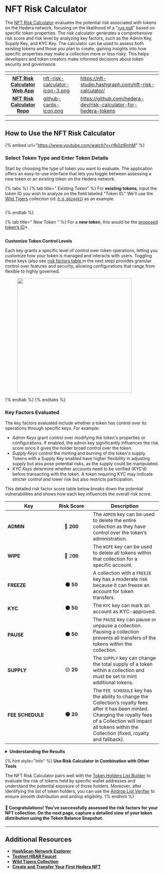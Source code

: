 # NFT Risk Calculator

The [NFT Risk Calculator](https://nft-studio.hashgraph.com/nft-risk-calculator/) evaluates the potential risk associated with tokens on the Hedera network, focusing on the likelihood of a "[rug pull](../../support-and-community/glossary.md#rug-pull)" based on specific token properties. The risk calculator generates a comprehensive risk score and risk level by analyzing key factors, such as the Admin Key, Supply Key, and KYC Key. The calculator can be used to assess both existing tokens and those you plan to create, gaining insights into how specific properties may make a collection more or less risky. This helps developers and token creators make informed decisions about token security and governance.

<table data-card-size="large" data-view="cards"><thead><tr><th align="center"></th><th data-hidden data-card-cover data-type="files"></th><th data-hidden data-card-target data-type="content-ref"></th></tr></thead><tbody><tr><td align="center"><a href="https://nft-studio.hashgraph.com/nft-risk-calculator/"><strong>NFT Risk Calculator Web App</strong></a></td><td><a href="../../.gitbook/assets/nft-risk-calculator-icon-3.png">nft-risk-calculator-icon-3.png</a></td><td><a href="https://nft-studio.hashgraph.com/nft-risk-calculator/">https://nft-studio.hashgraph.com/nft-risk-calculator/</a></td></tr><tr><td align="center"><a href="https://github.com/hedera-dev/risk-calculator-for-hedera-tokens"><strong>NFT Risk Calculator Repo</strong></a></td><td><a href="../../.gitbook/assets/github-cards-icon.png">github-cards-icon.png</a></td><td><a href="https://github.com/hedera-dev/risk-calculator-for-hedera-tokens">https://github.com/hedera-dev/risk-calculator-for-hedera-tokens</a></td></tr></tbody></table>

***

## How to Use the NFT Risk Calculator

{% embed url="https://www.youtube.com/watch?v=rjfk0ztRnhM" %}

### **Select Token Type and Enter Token Details**

Start by choosing the type of token you want to evaluate. The application offers an easy-to-use interface that lets you toggle between assessing a new token or an existing token on the Hedera network.

{% tabs %}
{% tab title=" Existing Token" %}
For **existing tokens**, input the token ID you wish to analyze on the field labeled "Token ID." We'll use the [Wild Tigers](https://x.com/wildtigers_nft) collection (id: [`0.0.6024491`](https://hashscan.io/mainnet/token/0.0.6024491)) as an example.

<figure><img src="../../.gitbook/assets/nft-studio-risk-calculator-existing-wild-tigers.png" alt=""><figcaption></figcaption></figure>
{% endtab %}

{% tab title=" New Token " %}
For a **new token**, this would be the [proposed token’s ID](nft-risk-calculator.md#what-is-a-proposed-token-id)\*.

<figure><img src="../../.gitbook/assets/nft-studio-risk-calculator-new-token.png" alt=""><figcaption></figcaption></figure>

**Customize Token Control Levels**

Each key grants a specific level of control over token operations, letting you customize how your token is managed and interacts with users. Toggling these keys (also see [risk factors table ](nft-risk-calculator.md#risk-factors)in the next step) provides granular control over features and security, allowing configurations that range from flexible to highly governed.

<figure><img src="../../.gitbook/assets/nft-studio-risk- calculator-factors-keys.png" alt="" width="375"><figcaption></figcaption></figure>
{% endtab %}
{% endtabs %}

### **Key Factors Evaluated**

The key factors evaluated include whether a token has control over its operations through specific keys. For example:

* _Admin Keys_ grant control over modifying the token's properties or configurations. If enabled, the admin key significantly influences the risk score since it gives the holder broad control over the token.
* _Supply Keys_ control the minting and burning of the token's supply. Tokens with a Supply Key enabled have higher flexibility in adjusting supply but also pose potential risks, as the supply could be manipulated.
* _KYC Keys_ determine whether accounts need to be verified (KYC’d) before transacting with the token. A token requiring KYC may indicate stricter control and lower risk but also restricts participation.

This detailed risk factor score table below breaks down the potential vulnerabilities and shows how each key influences the overall risk score.

<table><thead><tr><th width="139">Key</th><th width="109" align="center">Risk Score</th><th>Description</th></tr></thead><tbody><tr><td><strong>ADMIN</strong></td><td align="center">🔴 <strong>200</strong></td><td>The <code>ADMIN</code> key can be used to delete the entire collection as they have control over the token’s administration.</td></tr><tr><td><strong>WIPE</strong></td><td align="center">🔴 2<strong>00</strong></td><td>The <code>WIPE</code> key can be used to delete all tokens within that collection for a specific account.</td></tr><tr><td><strong>FREEZE</strong></td><td align="center"><strong>🟠 50</strong></td><td>A collection with a <code>FREEZE</code> key has a moderate risk because it can freeze an account for token transfers.</td></tr><tr><td><strong>KYC</strong></td><td align="center"><strong>🟠 50</strong></td><td>The <code>KYC</code> key can mark an account as KYC-approved.</td></tr><tr><td><strong>PAUSE</strong></td><td align="center"><strong>🟠 50</strong></td><td>The <code>PAUSE</code> key can pause or unpause a collection. Pausing a collection prevents all transfers of the tokens within the collection.</td></tr><tr><td><strong>SUPPLY</strong></td><td align="center">🟡 <strong>20</strong></td><td>The <code>SUPPLY</code> key can change the total supply of a token within a collection and must be set to mint additional tokens.</td></tr><tr><td><strong>FEE SCHEDULE</strong></td><td align="center"><strong>🟡 20</strong></td><td>The <code>FEE SCHEDULE</code> key has the ability to change the Collection’s royalty fees after it has been minted. Changing the royalty fees of a Collection will impact all tokens within the Collection (fixed, royalty and fallback).</td></tr></tbody></table>

<details>

<summary><strong>Understanding the Results</strong></summary>

The tool provides two main outputs: a risk score and a risk level. Here's how to interpret these results:

**Risk Score**

The risk score is a numerical value that indicates the overall potential risk associated with a token.

* <mark style="background-color:yellow;">**Lower Scores (0-25)**</mark>: Tokens with low risk, indicating that the settings and properties of the token minimize potential vulnerabilities.
* <mark style="background-color:orange;">**Medium Scores (26-50)**</mark>: Moderate risk, suggesting some factors may need to be reviewed for secure token management.
* <mark style="background-color:red;">**High Scores (51+)**</mark>: This indicates significant risk, indicating that several factors make the token susceptible to governance issues or potential "rug pulls."

**Risk Level**

The risk level provides a qualitative assessment (e.g., Low, Medium, or High) to give a more general understanding of the token’s risk profile.

<img src="../../.gitbook/assets/nft-studio-risk- calculator-risk-levels.png" alt="" data-size="original">

**Breakdown of Risk Factors**

* The calculator provides a detailed breakdown showing how each key and token property contributes to the final risk score.
* You can use this breakdown to pinpoint high-risk settings, allowing you to make targeted adjustments to your token configuration.

**Using the Results**

* If you're evaluating an _existing token_, use the results to inform investment decisions or suggest governance changes.
* For _new tokens_, adjust key settings to achieve a balanced risk level that fits your project’s goals for security and flexibility.

</details>

{% hint style="info" %}
**Use Risk Calculator in Combination with Other Tools**

The NFT Risk Calculator pairs well with the [Token Holders List Builder](nft-token-holders-list-builder.md) to evaluate the risk of tokens held by specific wallet addresses and understand the potential exposure of those holders. Moreover, after identifying the list of token holders, you can use the [Airdrop List Verifier](airdrop-list-verifier.md) to ensure smooth distribution and airdrop eligibility.
{% endhint %}

#### 🎉 Congratulations! You've successfully assessed the risk factors for your NFT collection. On the next page, capture a detailed view of your token distribution using the Token Balance Snapshot.

***

## Additional Resources

* [**HashScan Network Explorer**](https://hashscan.io/)
* [**Testnet HBAR Faucet**](https://portal.hedera.com/)
* [**Wild Tigers Collection**](https://x.com/wildtigers_nft)
* [**Create and Transfer Your First Hedera NFT**](../../readme/tutorials/token/create-and-transfer-your-first-nft.md)
